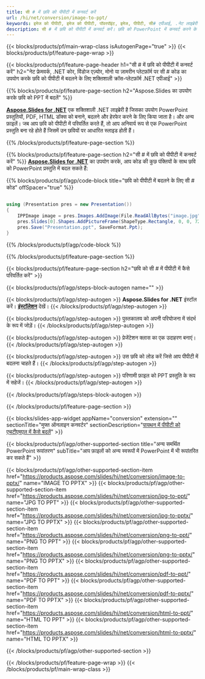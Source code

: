 ```yaml
---
title: सी # में छवि को पीपीटी में कनवर्ट करें
url: /hi/net/conversion/image-to-ppt/
keywords: इमेज को पीपीटी, इमेज को पीपीटी, पॉवरपॉइंट, इमेज, पीपीटी, सी# एपीआई, .नेट लाइब्रेरी में कन्वर्ट करें
description: सी # में छवि को पीपीटी में कनवर्ट करें। छवि को PowerPoint में कनवर्ट करने के लिए .NET लाइब्रेरी API का उपयोग करें
---
```


{{< blocks/products/pf/main-wrap-class isAutogenPage="true" >}}
{{< blocks/products/pf/feature-page-wrap >}}

{{< blocks/products/pf/feature-page-header h1="सी # में छवि को पीपीटी में कनवर्ट करें" h2="नेट फ्रेमवर्क, .NET कोर, विंडोज एज़्योर, मोनो या ज़ामरीन प्लेटफ़ॉर्म पर सी # कोड का उपयोग करके छवि को पीपीटी में बदलने के लिए शक्तिशाली क्रॉस-प्लेटफ़ॉर्म .NET एपीआई" >}}

{{% blocks/products/pf/feature-page-section h2="Aspose.Slides का उपयोग करके छवि को PPT में बदलें" %}}

[**Aspose.Slides for .NET**](https://products.aspose.com/slides/hi/net/) एक शक्तिशाली .NET लाइब्रेरी है जिसका उपयोग PowerPoint प्रस्तुतियों, PDF, HTML डॉक्स को बनाने, बदलने और हेरफेर करने के लिए किया जाता है। और अन्य फ़ाइलें। जब आप छवि को पीपीटी में परिवर्तित करते हैं, तो आप अनिवार्य रूप से एक PowerPoint प्रस्तुति बना रहे होते हैं जिसमें उन छवियों पर आधारित स्लाइड होती हैं।

{{% /blocks/products/pf/feature-page-section %}}


{{% blocks/products/pf/feature-page-section  h2="सी # में छवि को पीपीटी में कनवर्ट करें" %}}
[**Aspose.Slides for .NET**](https://products.aspose.com/slides/hi/net/) का उपयोग करके, आप कोड की कुछ पंक्तियों के साथ छवि को PowerPoint प्रस्तुति में बदल सकते हैं:

{{% blocks/products/pf/agp/code-block title="छवि को पीपीटी में बदलने के लिए सी # कोड" offSpacer="true" %}}
```cs

using (Presentation pres = new Presentation())
{
    IPPImage image = pres.Images.AddImage(File.ReadAllBytes("image.jpg"));
    pres.Slides[0].Shapes.AddPictureFrame(ShapeType.Rectangle, 0, 0, 720, 540, image);
    pres.Save("Presentation.ppt", SaveFormat.Ppt);
}
```
{{% /blocks/products/pf/agp/code-block %}}

{{% /blocks/products/pf/feature-page-section %}}




{{< blocks/products/pf/feature-page-section  h2="छवि को सी # में पीपीटी में कैसे परिवर्तित करें" >}}


{{< blocks/products/pf/agp/steps-block-autogen name="" >}}


{{< blocks/products/pf/agp/step-autogen >}}
**Aspose.Slides for .NET** इंस्टॉल करें। [**इंस्टॉलेशन**](https://docs.aspose.com/slides/net/installation/) देखें।
{{< /blocks/products/pf/agp/step-autogen >}}

{{< blocks/products/pf/agp/step-autogen >}}
पुस्तकालय को अपनी परियोजना में संदर्भ के रूप में जोड़ें।
{{< /blocks/products/pf/agp/step-autogen >}}

{{< blocks/products/pf/agp/step-autogen >}}
प्रेजेंटेशन क्लास का एक उदाहरण बनाएं।
{{< /blocks/products/pf/agp/step-autogen >}}

{{< blocks/products/pf/agp/step-autogen >}}
उस छवि को लोड करें जिसे आप पीपीटी में बदलना चाहते हैं।
{{< /blocks/products/pf/agp/step-autogen >}}

{{< blocks/products/pf/agp/step-autogen >}}
परिणामी फ़ाइल को PPT प्रस्तुति के रूप में सहेजें।
{{< /blocks/products/pf/agp/step-autogen >}}


{{< /blocks/products/pf/agp/steps-block-autogen >}}


{{< /blocks/products/pf/feature-page-section >}}




{{< blocks/slides-app-widget  appName="conversion" extension="" sectionTitle="मुफ्त ऑनलाइन कनवर्टर" sectionDescription="[पायथन में पीपीटी को एचटीएमएल में कैसे बदलें](https://products.aspose.com/slides/hi/python-net/conversion/ppt-to-html/)" >}}

{{< blocks/products/pf/agp/other-supported-section title="अन्य समर्थित PowerPoint रूपांतरण" subTitle="आप फ़ाइलों को अन्य स्वरूपों में PowerPoint में भी रूपांतरित कर सकते हैं" >}}

{{< blocks/products/pf/agp/other-supported-section-item href="https://products.aspose.com/slides/hi/net/conversion/image-to-pptx/" name="IMAGE TO PPTX" >}}
{{< blocks/products/pf/agp/other-supported-section-item href="https://products.aspose.com/slides/hi/net/conversion/jpg-to-ppt/" name="JPG TO PPT" >}}
{{< blocks/products/pf/agp/other-supported-section-item href="https://products.aspose.com/slides/hi/net/conversion/jpg-to-pptx/" name="JPG TO PPTX" >}}
{{< blocks/products/pf/agp/other-supported-section-item href="https://products.aspose.com/slides/hi/net/conversion/png-to-ppt/" name="PNG TO PPT" >}}
{{< blocks/products/pf/agp/other-supported-section-item href="https://products.aspose.com/slides/hi/net/conversion/png-to-pptx/" name="PNG TO PPTX" >}}
{{< blocks/products/pf/agp/other-supported-section-item href="https://products.aspose.com/slides/hi/net/conversion/pdf-to-ppt/" name="PDF TO PPT" >}}
{{< blocks/products/pf/agp/other-supported-section-item href="https://products.aspose.com/slides/hi/net/conversion/pdf-to-pptx/" name="PDF TO PPTX" >}}
{{< blocks/products/pf/agp/other-supported-section-item href="https://products.aspose.com/slides/hi/net/conversion/html-to-ppt/" name="HTML TO PPT" >}}
{{< blocks/products/pf/agp/other-supported-section-item href="https://products.aspose.com/slides/hi/net/conversion/html-to-pptx/" name="HTML TO PPTX" >}}


{{< /blocks/products/pf/agp/other-supported-section >}}

{{< /blocks/products/pf/feature-page-wrap >}}
{{< /blocks/products/pf/main-wrap-class >}}